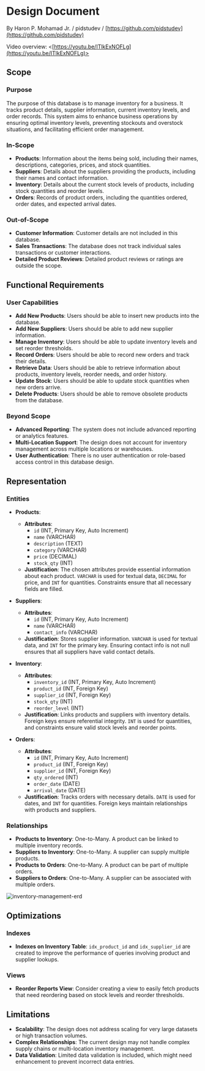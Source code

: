 # Design Document

By Haron P. Mohamad Jr. / pidstudev / [https://github.com/pidstudev](https://github.com/pidstudev)

Video overview: <[https://youtu.be/ITlkExNOFLg](https://youtu.be/ITlkExNOFLg)>

## Scope

### Purpose
The purpose of this database is to manage inventory for a business. It tracks product details, supplier information, current inventory levels, and order records. This system aims to enhance business operations by ensuring optimal inventory levels, preventing stockouts and overstock situations, and facilitating efficient order management.

### In-Scope
- **Products**: Information about the items being sold, including their names, descriptions, categories, prices, and stock quantities.
- **Suppliers**: Details about the suppliers providing the products, including their names and contact information.
- **Inventory**: Details about the current stock levels of products, including stock quantities and reorder levels.
- **Orders**: Records of product orders, including the quantities ordered, order dates, and expected arrival dates.

### Out-of-Scope
- **Customer Information**: Customer details are not included in this database.
- **Sales Transactions**: The database does not track individual sales transactions or customer interactions.
- **Detailed Product Reviews**: Detailed product reviews or ratings are outside the scope.

## Functional Requirements

### User Capabilities
- **Add New Products**: Users should be able to insert new products into the database.
- **Add New Suppliers**: Users should be able to add new supplier information.
- **Manage Inventory**: Users should be able to update inventory levels and set reorder thresholds.
- **Record Orders**: Users should be able to record new orders and track their details.
- **Retrieve Data**: Users should be able to retrieve information about products, inventory levels, reorder needs, and order history.
- **Update Stock**: Users should be able to update stock quantities when new orders arrive.
- **Delete Products**: Users should be able to remove obsolete products from the database.

### Beyond Scope
- **Advanced Reporting**: The system does not include advanced reporting or analytics features.
- **Multi-Location Support**: The design does not account for inventory management across multiple locations or warehouses.
- **User Authentication**: There is no user authentication or role-based access control in this database design.

## Representation

### Entities

- **Products**:
  - **Attributes**:
    - `id` (INT, Primary Key, Auto Increment)
    - `name` (VARCHAR)
    - `description` (TEXT)
    - `category` (VARCHAR)
    - `price` (DECIMAL)
    - `stock_qty` (INT)
  - **Justification**: The chosen attributes provide essential information about each product. `VARCHAR` is used for textual data, `DECIMAL` for price, and `INT` for quantities. Constraints ensure that all necessary fields are filled.

- **Suppliers**:
  - **Attributes**:
    - `id` (INT, Primary Key, Auto Increment)
    - `name` (VARCHAR)
    - `contact_info` (VARCHAR)
  - **Justification**: Stores supplier information. `VARCHAR` is used for textual data, and `INT` for the primary key. Ensuring contact info is not null ensures that all suppliers have valid contact details.

- **Inventory**:
  - **Attributes**:
    - `inventory_id` (INT, Primary Key, Auto Increment)
    - `product_id` (INT, Foreign Key)
    - `supplier_id` (INT, Foreign Key)
    - `stock_qty` (INT)
    - `reorder_level` (INT)
  - **Justification**: Links products and suppliers with inventory details. Foreign keys ensure referential integrity. `INT` is used for quantities, and constraints ensure valid stock levels and reorder points.

- **Orders**:
  - **Attributes**:
    - `id` (INT, Primary Key, Auto Increment)
    - `product_id` (INT, Foreign Key)
    - `supplier_id` (INT, Foreign Key)
    - `qty_ordered` (INT)
    - `order_date` (DATE)
    - `arrival_date` (DATE)
  - **Justification**: Tracks orders with necessary details. `DATE` is used for dates, and `INT` for quantities. Foreign keys maintain relationships with products and suppliers.

### Relationships
- **Products to Inventory**: One-to-Many. A product can be linked to multiple inventory records.
- **Suppliers to Inventory**: One-to-Many. A supplier can supply multiple products.
- **Products to Orders**: One-to-Many. A product can be part of multiple orders.
- **Suppliers to Orders**: One-to-Many. A supplier can be associated with multiple orders.

![inventory-management-erd](https://mermaid.ink/img/pako:eNq1lNtu4jAQhl_F8nX7AtxFHLRRS0sBVXsRCXntKbWa2OnEQULAu-9MTA4tVN3Van3lsT9P5v898UFqb0COJODEqi2qInOCxgK9qXWoxCHGPNKHtbBGLO5EJhdoC4V7cQf7TPbIc7Ic_0iWwqkCGqrJIh4oHGLr6c-1MFBptGWw3g3QSb96LbFWAbaePtyfGJ-XhvhkOk7nyb0o0ephIQuOhyBrqoLXb5v3wElXPBdPtXLBhi7lKXNxsqrLMreA_-hLm-bCmE6md0HpsLHuxQ_5cVwXKa1fFJe6HbjA5nwurt3YfFMmw2W0itEZozOPYLfuGlqdy_oj9luTWxLBo6GkOewgJ3oZY3HP8YXoR9772-v4jzpJ4aapFwyBrcZYJpgPPZqspyJKNdTCRDeQmFBwwSlEu1N5SyYx_MB2lnT_7vF4e-sPfV-M6GTTQdZV7am-o6_R592O_pw6us9k6nReGxJt3Zepe3quDIhfjXnMyhtZABbKGnqJmqvMZHgF_jeYNgrfGD0Rp-rgV3un5ShgDTcSfb19laMXlVcU1SUbdH7JWgSMJT3z-M41z93pNwZ8jfo)

## Optimizations

### Indexes
- **Indexes on Inventory Table**: `idx_product_id` and `idx_supplier_id` are created to improve the performance of queries involving product and supplier lookups.

### Views
- **Reorder Reports View**: Consider creating a view to easily fetch products that need reordering based on stock levels and reorder thresholds.

## Limitations

- **Scalability**: The design does not address scaling for very large datasets or high transaction volumes.
- **Complex Relationships**: The current design may not handle complex supply chains or multi-location inventory management.
- **Data Validation**: Limited data validation is included, which might need enhancement to prevent incorrect data entries.
